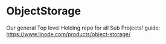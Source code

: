 # ObjectStorage
Our general Top level Holding repo for all Sub Projects! guide: https://www.linode.com/products/object-storage/
